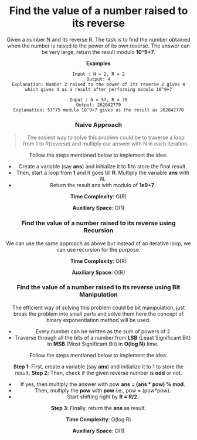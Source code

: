 <div align="center">

# Find the value of a number raised to its reverse

Given a number N and its reverse R. The task is to find the number obtained when the number is raised to the power of its own reverse. The answer can be very large, return the result modulo __10^9+7__.

__Examples__

```
Input : N = 2, R = 2
Output: 4
Explanation: Number 2 raised to the power of its reverse 2 gives 4 which gives 4 as a result after performing modulo 10^9+7

Input : N = 57, R = 75
Output: 262042770
Explanation: 57^75 modulo 10^9+7 gives us the result as 262042770
```

### Naive Approach

> The easiest way to solve this problem could be to traverse a loop from 1 to R(reverse) and multiply our answer with N  in each iteration.

Follow the steps mentioned below to implement the idea:

- Create a variable (say __ans__) and initialize it to __1__ to store the final result.
- Then, start a loop from __1__ and it goes till __R__. Multiply the variable __ans__ with N.
- Return the result ans with modulo of __1e9+7__.

__Time Complexity__: O(R)

__Auxiliary Space__: O(1)

### Find the value of a number raised to its reverse using Recursion

We can use the same approach as above but instead of an iterative loop, we can use recursion for the purpose.

__Time Complexity__: O(R)

__Auxiliary Space__: O(R)

### Find the value of a number raised to its reverse using Bit Manipulation

The efficient way of solving this problem could be bit manipulation, just break the problem into small parts and solve them here the concept of binary exponentiation method will be used.

- Every number can be written as the sum of powers of 2
- Traverse through all the bits of a number from __LSB__ (Least Significant Bit) to __MSB__ (Most Significant Bit) in __O(log N)__ time.

Follow the steps mentioned below to implement the idea:

__Step 1__: First, create a variable (say __ans__) and initialize it to 1 to store the result.
__Step 2__: Then, check if the given reverse number is __odd__ or not.

- If yes, then multiply the answer with pow __ans = (ans * pow) % mod__.
- Then, multiply the __pow__ with __pow__ i.e., pow = (pow*pow).
- Start shifting right by __R = R/2__.

__Step 3__: Finally, return the __ans__ as result.

__Time Complexity__: O(log R)

__Auxiliary Space__: O(1)

</div>